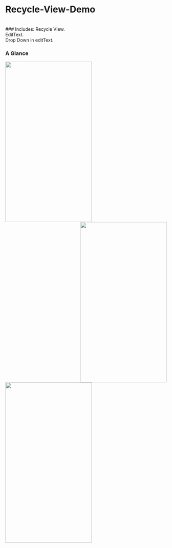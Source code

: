# Recycle-View-Demo

<br>
### Includes:
Recycle View.<br>
EditText.<br>
Drop Down in editText.<br>




### A Glance
<img align="left" src="" width=270 height=500>

<img align="right" src="" width=270 height=500>

<img align="middle" src="" width=270 height=500>

